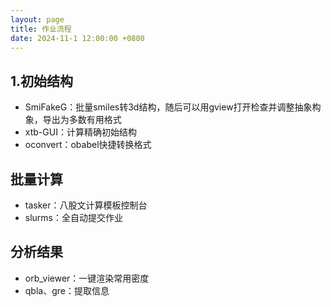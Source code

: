 ```yaml
---
layout: page
title: 作业流程
date: 2024-11-1 12:00:00 +0800
---
```

## 1.初始结构

- SmiFakeG：批量smiles转3d结构，随后可以用gview打开检查并调整抽象构象，导出为多数有用格式
- xtb-GUI：计算精确初始结构
- oconvert：obabel快捷转换格式

## 批量计算

- tasker：八股文计算模板控制台
- slurms：全自动提交作业

## 分析结果

- orb_viewer：一键渲染常用密度
- qbla、gre：提取信息